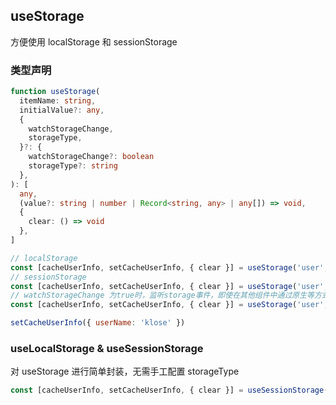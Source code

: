 ## useStorage

方便使用 localStorage 和 sessionStorage

### 类型声明

```typescript
function useStorage(
  itemName: string,
  initialValue?: any,
  {
    watchStorageChange,
    storageType,
  }?: {
    watchStorageChange?: boolean
    storageType?: string
  },
): [
  any,
  (value?: string | number | Record<string, any> | any[]) => void,
  {
    clear: () => void
  },
]
```

```javascript
// localStorage
const [cacheUserInfo, setCacheUserInfo, { clear }] = useStorage('user', {})
// sessionStorage
const [cacheUserInfo, setCacheUserInfo, { clear }] = useStorage('user', {}, { storageType: 'sessionStorage' })
// watchStorageChange 为true时，监听storage事件，即使在其他组件中通过原生等方式更新storage，也会触发当前状态更新及组件rerender
const [cacheUserInfo, setCacheUserInfo, { clear }] = useStorage('user', {}, { watchStorageChange: true })

setCacheUserInfo({ userName: 'klose' })
```

### useLocalStorage & useSessionStorage

对 useStorage 进行简单封装，无需手工配置 storageType

```javascript
const [cacheUserInfo, setCacheUserInfo, { clear }] = useSessionStorage('user', {})
```
